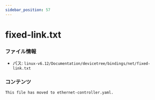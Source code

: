 ```yaml
---
sidebar_position: 57
---
```

# fixed-link.txt

### ファイル情報

- パス: `linux-v6.12/Documentation/devicetree/bindings/net/fixed-link.txt`

### コンテンツ

```txt
This file has moved to ethernet-controller.yaml.

```
